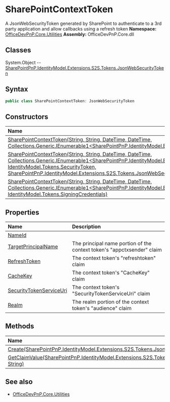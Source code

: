 # SharePointContextToken
A JsonWebSecurityToken generated by SharePoint to authenticate to a 3rd party application and allow callbacks using a refresh token
**Namespace:** [OfficeDevPnP.Core.Utilities](OfficeDevPnP.Core.Utilities.md)
**Assembly:** OfficeDevPnP.Core.dll
## Classes
System.Object
-- [SharePointPnP.IdentityModel.Extensions.S2S.Tokens.JsonWebSecurityToken](SharePointPnP.IdentityModel.Extensions.S2S.Tokens.JsonWebSecurityToken.md)
## Syntax
```C#
public class SharePointContextToken: JsonWebSecurityToken
```
## Constructors
|**Name**|**Description**|
|:-----|:-----|
| [SharePointContextToken(String, String, DateTime, DateTime, Collections.Generic.IEnumerable1<SharePointPnP.IdentityModel.Extensions.S2S.Tokens.JsonWebTokenClaim>)](SharePointContextTokenconstructor1details.md) | 
| [SharePointContextToken(String, String, DateTime, DateTime, Collections.Generic.IEnumerable1<SharePointPnP.IdentityModel.Extensions.S2S.Tokens.JsonWebTokenClaim>, IdentityModel.Tokens.SecurityToken, SharePointPnP.IdentityModel.Extensions.S2S.Tokens.JsonWebSecurityToken)](SharePointContextTokenconstructor1details.md) | 
| [SharePointContextToken(String, String, DateTime, DateTime, Collections.Generic.IEnumerable1<SharePointPnP.IdentityModel.Extensions.S2S.Tokens.JsonWebTokenClaim>, IdentityModel.Tokens.SigningCredentials)](SharePointContextTokenconstructor1details.md) | 
## Properties
|**Name**|**Description**|
|:-----|:-----|
| [NameId](SharePointContextToken.NameId.md) | 
| [TargetPrincipalName](SharePointContextToken.TargetPrincipalName.md) | The principal name portion of the context token's "appctxsender" claim
| [RefreshToken](SharePointContextToken.RefreshToken.md) | The context token's "refreshtoken" claim
| [CacheKey](SharePointContextToken.CacheKey.md) | The context token's "CacheKey" claim
| [SecurityTokenServiceUri](SharePointContextToken.SecurityTokenServiceUri.md) | The context token's "SecurityTokenServiceUri" claim
| [Realm](SharePointContextToken.Realm.md) | The realm portion of the context token's "audience" claim
## Methods
|**Name**|**Description**|
|:-----|:-----|
| [Create(SharePointPnP.IdentityModel.Extensions.S2S.Tokens.JsonWebSecurityToken)](SharePointContextTokenCreateSharePointPnP.IdentityModel.Extensions.S2S.Tokens.JsonWebSecurityToken.md) | 
| [GetClaimValue(SharePointPnP.IdentityModel.Extensions.S2S.Tokens.JsonWebSecurityToken, String)](SharePointContextTokenGetClaimValueSharePointPnP.IdentityModel.Extensions.S2S.Tokens.JsonWebSecurityTokenString.md) | 
## See also
- [OfficeDevPnP.Core.Utilities](OfficeDevPnP.Core.Utilities.md)
